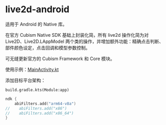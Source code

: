 # live2d-android

适用于 Android 的 Native 库。

在官方 Cubism Native SDK 基础上封装化简，所有 live2d 操作化简为对 Live2D、Live2D.LAppModel 两个类的操作，并增加额外功能：精确点击判断、部件颜色设定，点击回调和模型参数控制。

可无缝更新官方的 Cubism Framework 和 Core 模块。

使用示例：[MainActivity.kt](./app/src/main/java/com/arkueid/live2d/MainActivity.kt)

添加目标平台架构：  

`build.gradle.kts(Module:app)`

```kotlin
ndk {
    abiFilters.add("arm64-v8a")
//    abiFilters.add("x86")
//    abiFilters.add("x86_64")
}
```